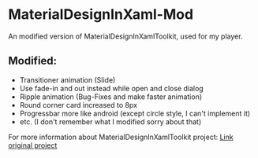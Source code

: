 # MaterialDesignInXaml-Mod
An modified version of MaterialDesignInXamlToolkit, used for my player.

## Modified:
- Transitioner animation (Slide)
- Use fade-in and out instead while open and close dialog
- Ripple animation (Bug-Fixes and make faster animation)
- Round corner card increased to 8px
- Progressbar more like android (except circle style, I can't implement it)
- etc. (I don't remember what I modified sorry about that)

For more information about MaterialDesignInXamlToolkit project: [Link original project](https://github.com/MaterialDesignInXAML/MaterialDesignInXamlToolkit)
